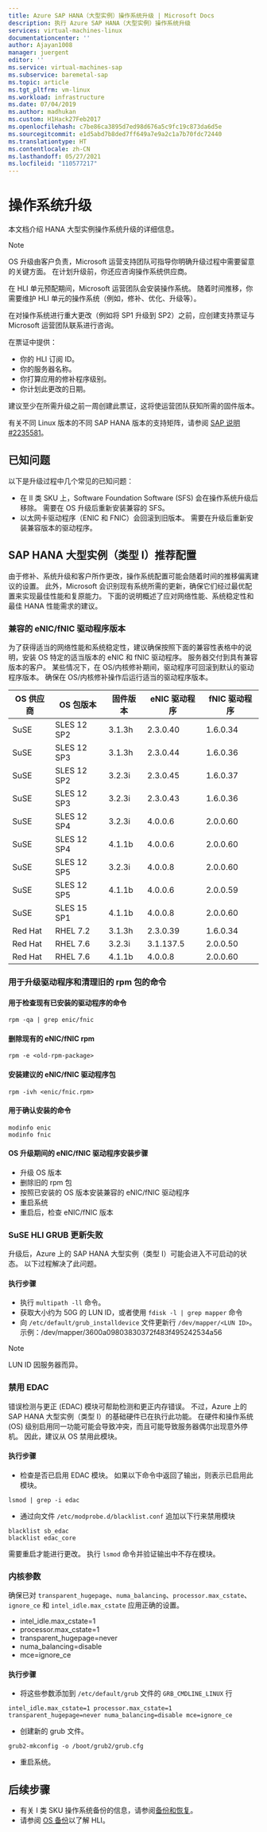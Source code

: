 ```yaml
---
title: Azure SAP HANA（大型实例）操作系统升级 | Microsoft Docs
description: 执行 Azure SAP HANA（大型实例）操作系统升级
services: virtual-machines-linux
documentationcenter: ''
author: Ajayan1008
manager: juergent
editor: ''
ms.service: virtual-machines-sap
ms.subservice: baremetal-sap
ms.topic: article
ms.tgt_pltfrm: vm-linux
ms.workload: infrastructure
ms.date: 07/04/2019
ms.author: madhukan
ms.custom: H1Hack27Feb2017
ms.openlocfilehash: c7be86ca3895d7ed98d676a5c9fc19c873da6d5e
ms.sourcegitcommit: e1d5abd7b8ded7ff649a7e9a2c1a7b70fdc72440
ms.translationtype: HT
ms.contentlocale: zh-CN
ms.lasthandoff: 05/27/2021
ms.locfileid: "110577217"
---
```

# <a name="operating-system-upgrade"></a>操作系统升级
本文档介绍 HANA 大型实例操作系统升级的详细信息。

>[!NOTE]
>OS 升级由客户负责，Microsoft 运营支持团队可指导你明确升级过程中需要留意的关键方面。 在计划升级前，你还应咨询操作系统供应商。

在 HLI 单元预配期间，Microsoft 运营团队会安装操作系统。
随着时间推移，你需要维护 HLI 单元的操作系统（例如，修补、优化、升级等）。

在对操作系统进行重大更改（例如将 SP1 升级到 SP2）之前，应创建支持票证与 Microsoft 运营团队联系进行咨询。

在票证中提供：

* 你的 HLI 订阅 ID。
* 你的服务器名称。
* 你打算应用的修补程序级别。
* 你计划此更改的日期。 

建议至少在所需升级之前一周创建此票证，这将使运营团队获知所需的固件版本。

有关不同 Linux 版本的不同 SAP HANA 版本的支持矩阵，请参阅 [SAP 说明 #2235581](https://launchpad.support.sap.com/#/notes/2235581)。

## <a name="known-issues"></a>已知问题

以下是升级过程中几个常见的已知问题：
- 在 II 类 SKU 上，Software Foundation Software (SFS) 会在操作系统升级后移除。 需要在 OS 升级后重新安装兼容的 SFS。
- 以太网卡驱动程序（ENIC 和 FNIC）会回滚到旧版本。 需要在升级后重新安装兼容版本的驱动程序。

## <a name="sap-hana-large-instance-type-i-recommended-configuration"></a>SAP HANA 大型实例（类型 I）推荐配置

由于修补、系统升级和客户所作更改，操作系统配置可能会随着时间的推移偏离建议的设置。 此外，Microsoft 会识别现有系统所需的更新，确保它们经过最优配置来实现最佳性能和复原能力。 下面的说明概述了应对网络性能、系统稳定性和最佳 HANA 性能需求的建议。

### <a name="compatible-enicfnic-driver-versions"></a>兼容的 eNIC/fNIC 驱动程序版本
  为了获得适当的网络性能和系统稳定性，建议确保按照下面的兼容性表格中的说明，安装 OS 特定的适当版本的 eNIC 和 fNIC 驱动程序。 服务器交付到具有兼容版本的客户。 某些情况下，在 OS/内核修补期间，驱动程序可回滚到默认的驱动程序版本。 确保在 OS/内核修补操作后运行适当的驱动程序版本。
       
      
  |  OS 供应商    |  OS 包版本     |  固件版本  |  eNIC 驱动程序 |  fNIC 驱动程序 | 
  |---------------|-------------------------|--------------------|--------------|--------------|
  |   SuSE        |  SLES 12 SP2            |   3.1.3h           |  2.3.0.40    |   1.6.0.34   |
  |   SuSE        |  SLES 12 SP3            |   3.1.3h           |  2.3.0.44    |   1.6.0.36   |
  |   SuSE        |  SLES 12 SP2            |   3.2.3i           |  2.3.0.45    |   1.6.0.37   |
  |   SuSE        |  SLES 12 SP3            |   3.2.3i           |  2.3.0.43    |   1.6.0.36   |
  |   SuSE        |  SLES 12 SP4            |   3.2.3i           |  4.0.0.6     |   2.0.0.60   |  
  |   SuSE        |  SLES 12 SP4            |   4.1.1b           |  4.0.0.6     |   2.0.0.60   |  
  |   SuSE        |  SLES 12 SP5            |   3.2.3i           |  4.0.0.8     |   2.0.0.60   |
  |   SuSE        |  SLES 12 SP5            |   4.1.1b           |  4.0.0.6     |   2.0.0.59   |
  |   SuSE        |  SLES 15 SP1            |   4.1.1b           |  4.0.0.8     |   2.0.0.60   |
  |   Red Hat     |  RHEL 7.2               |   3.1.3h           |  2.3.0.39    |   1.6.0.34   |
  |   Red Hat     |  RHEL 7.6               |   3.2.3i           |  3.1.137.5   |   2.0.0.50   |
  |   Red Hat     |  RHEL 7.6               |   4.1.1b           |  4.0.0.8     |   2.0.0.60   |
 

### <a name="commands-for-driver-upgrade-and-to-clean-old-rpm-packages"></a>用于升级驱动程序和清理旧的 rpm 包的命令

#### <a name="command-to-check-existing-installed-drivers"></a>用于检查现有已安装的驱动程序的命令
```
rpm -qa | grep enic/fnic 
```
#### <a name="delete-existing-enicfnic-rpm"></a>删除现有的 eNIC/fNIC rpm
```
rpm -e <old-rpm-package>
```
#### <a name="install-the-recommended-enicfnic-driver-packages"></a>安装建议的 eNIC/fNIC 驱动程序包
```
rpm -ivh <enic/fnic.rpm> 
```

#### <a name="commands-to-confirm-the-installation"></a>用于确认安装的命令
```
modinfo enic
modinfo fnic
```

#### <a name="steps-for-enicfnic-drivers-installation-during-os-upgrade"></a>OS 升级期间的 eNIC/fNIC 驱动程序安装步骤

* 升级 OS 版本
* 删除旧的 rpm 包
* 按照已安装的 OS 版本安装兼容的 eNIC/fNIC 驱动程序
* 重启系统
* 重启后，检查 eNIC/fNIC 版本


### <a name="suse-hlis-grub-update-failure"></a>SuSE HLI GRUB 更新失败
升级后，Azure 上的 SAP HANA 大型实例（类型 I）可能会进入不可启动的状态。 以下过程解决了此问题。
#### <a name="execution-steps"></a>执行步骤


*   执行 `multipath -ll` 命令。
*   获取大小约为 50G 的 LUN ID，或者使用 `fdisk -l | grep mapper` 命令
*   向 `/etc/default/grub_installdevice` 文件更新行 `/dev/mapper/<LUN ID>`。 示例：/dev/mapper/3600a09803830372f483f495242534a56
>[!NOTE]
>LUN ID 因服务器而异。


### <a name="disable-edac"></a>禁用 EDAC 
   错误检测与更正 (EDAC) 模块可帮助检测和更正内存错误。 不过，Azure 上的 SAP HANA 大型实例（类型 I）的基础硬件已在执行此功能。 在硬件和操作系统 (OS) 级别启用同一功能可能会导致冲突，而且可能导致服务器偶尔出现意外停机。 因此，建议从 OS 禁用此模块。

#### <a name="execution-steps"></a>执行步骤

* 检查是否已启用 EDAC 模块。 如果以下命令中返回了输出，则表示已启用此模块。 
```
lsmod | grep -i edac 
```
* 通过向文件 `/etc/modprobe.d/blacklist.conf` 追加以下行来禁用模块
```
blacklist sb_edac
blacklist edac_core
```
需要重启才能进行更改。 执行 `lsmod` 命令并验证输出中不存在模块。

### <a name="kernel-parameters"></a>内核参数
   确保已对 `transparent_hugepage`、`numa_balancing`、`processor.max_cstate`、`ignore_ce` 和 `intel_idle.max_cstate` 应用正确的设置。

* intel_idle.max_cstate=1
* processor.max_cstate=1
* transparent_hugepage=never
* numa_balancing=disable
* mce=ignore_ce

#### <a name="execution-steps"></a>执行步骤

* 将这些参数添加到 `/etc/default/grub` 文件的 `GRB_CMDLINE_LINUX` 行
```
intel_idle.max_cstate=1 processor.max_cstate=1 transparent_hugepage=never numa_balancing=disable mce=ignore_ce
```
* 创建新的 grub 文件。
```
grub2-mkconfig -o /boot/grub2/grub.cfg
```
* 重启系统。


## <a name="next-steps"></a>后续步骤
- 有关 I 类 SKU 操作系统备份的信息，请参阅[备份和恢复](hana-overview-high-availability-disaster-recovery.md)。
- 请参阅 [OS 备份](./large-instance-os-backup.md)以了解 HLI。

